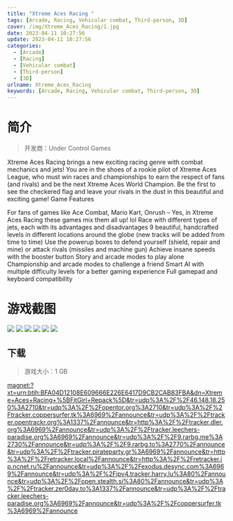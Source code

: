 ```yaml
---
title: "Xtreme Aces Racing "
tags: [Arcade, Racing, Vehicular combat, Third-person, 3D]
cover: /img/Xtreme_Aces_Racing/1.jpg
date: 2023-04-11 10:27:56
update: 2023-04-11 10:27:56
categories: 
  - [Arcade]
  - [Racing]
  - [Vehicular combat]
  - [Third-person]
  - [3D]
urlname: Xtreme_Aces_Racing
keywords: [Arcade, Racing, Vehicular combat, Third-person, 3D]
---
```

# 简介

> 开发商：Under Control Games

Xtreme Aces Racing brings a new exciting racing genre with combat mechanics and jets!
You are in the shoes of a rookie pilot of Xtreme Aces League, who must win races and championships to earn the respect of fans (and rivals) and be the next Xtreme Aces World Champion.
Be the first to see the checkered flag and leave your rivals in the dust in this beautiful and exciting game!
Game Features

For fans of games like Ace Combat, Mario Kart, Onrush – Yes, in Xtreme Aces Racing these games mix them all up! lol
Race with different types of jets, each with its advantages and disadvantages
9 beautiful, handcrafted levels in different locations around the globe (new tracks will be added from time to time)
Use the powerup boxes to defend yourself (shield, repair and mine) or attack rivals (missiles and machine gun)
Achieve insane speeds with the booster button
Story and arcade modes to play alone
Championship and arcade modes to challenge a friend
Smart AI with multiple difficulty levels for a better gaming experience
Full gamepad and keyboard compatibility

# 游戏截图

![](/img/Xtreme_Aces_Racing/2.jpg)
![](/img/Xtreme_Aces_Racing/3.jpg)
![](/img/Xtreme_Aces_Racing/4.jpg)
![](/img/Xtreme_Aces_Racing/5.jpg)
![](/img/Xtreme_Aces_Racing/6.jpg)
![](/img/Xtreme_Aces_Racing/7.jpg)


## 下载

> 游戏大小：1 GB

[magnet:?xt=urn:btih:BFA04D12108E609666E226E6417D9CB2CAB83FBA&amp;dn=Xtreme+Aces+Racing+%5BFitGirl+Repack%5D&amp;tr=udp%3A%2F%2F46.148.18.250%3A2710&amp;tr=udp%3A%2F%2Fopentor.org%3A2710&amp;tr=udp%3A%2F%2Ftracker.coppersurfer.tk%3A6969%2Fannounce&amp;tr=udp%3A%2F%2Ftracker.opentrackr.org%3A1337%2Fannounce&amp;tr=http%3A%2F%2Ftracker.dler.org%3A6969%2Fannounce&amp;tr=udp%3A%2F%2Ftracker.leechers-paradise.org%3A6969%2Fannounce&amp;tr=udp%3A%2F%2F9.rarbg.me%3A2730%2Fannounce&amp;tr=udp%3A%2F%2F9.rarbg.to%3A2770%2Fannounce&amp;tr=udp%3A%2F%2Ftracker.pirateparty.gr%3A6969%2Fannounce&amp;tr=http%3A%2F%2Fretracker.local%2Fannounce&amp;tr=http%3A%2F%2Fretracker.ip.ncnet.ru%2Fannounce&amp;tr=udp%3A%2F%2Fexodus.desync.com%3A6969%2Fannounce&amp;tr=udp%3A%2F%2Fipv4.tracker.harry.lu%3A80%2Fannounce&amp;tr=udp%3A%2F%2Fopen.stealth.si%3A80%2Fannounce&amp;tr=udp%3A%2F%2Ftracker.zer0day.to%3A1337%2Fannounce&amp;tr=udp%3A%2F%2Ftracker.leechers-paradise.org%3A6969%2Fannounce&amp;tr=udp%3A%2F%2Fcoppersurfer.tk%3A6969%2Fannounce](magnet:?xt=urn:btih:BFA04D12108E609666E226E6417D9CB2CAB83FBA&amp;dn=Xtreme+Aces+Racing+%5BFitGirl+Repack%5D&amp;tr=udp%3A%2F%2F46.148.18.250%3A2710&amp;tr=udp%3A%2F%2Fopentor.org%3A2710&amp;tr=udp%3A%2F%2Ftracker.coppersurfer.tk%3A6969%2Fannounce&amp;tr=udp%3A%2F%2Ftracker.opentrackr.org%3A1337%2Fannounce&amp;tr=http%3A%2F%2Ftracker.dler.org%3A6969%2Fannounce&amp;tr=udp%3A%2F%2Ftracker.leechers-paradise.org%3A6969%2Fannounce&amp;tr=udp%3A%2F%2F9.rarbg.me%3A2730%2Fannounce&amp;tr=udp%3A%2F%2F9.rarbg.to%3A2770%2Fannounce&amp;tr=udp%3A%2F%2Ftracker.pirateparty.gr%3A6969%2Fannounce&amp;tr=http%3A%2F%2Fretracker.local%2Fannounce&amp;tr=http%3A%2F%2Fretracker.ip.ncnet.ru%2Fannounce&amp;tr=udp%3A%2F%2Fexodus.desync.com%3A6969%2Fannounce&amp;tr=udp%3A%2F%2Fipv4.tracker.harry.lu%3A80%2Fannounce&amp;tr=udp%3A%2F%2Fopen.stealth.si%3A80%2Fannounce&amp;tr=udp%3A%2F%2Ftracker.zer0day.to%3A1337%2Fannounce&amp;tr=udp%3A%2F%2Ftracker.leechers-paradise.org%3A6969%2Fannounce&amp;tr=udp%3A%2F%2Fcoppersurfer.tk%3A6969%2Fannounce)